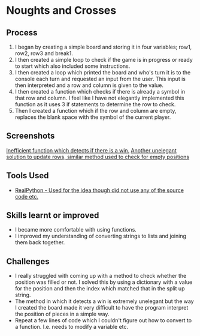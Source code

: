 # Noughts and Crosses

## Process
1. I began by creating a simple board and storing it in four variables; row1, row2, row3 and break1.
2. I then created a simple loop to check if the game is in progress or ready to start which also included some instructions.
3. I then created a loop which printed the board and who's turn it is to the console each turn and requested an input from the user. This input is then interpreted and a row and column is given to the value.
4. I then created a function which checks if there is already a symbol in that row and column. I feel like I have not elegantly implemented this function as it uses 3 if statements to determine the row to check.
5. Then I created a function which if the row and column are empty, replaces the blank space with the symbol of the current player.

## Screenshots
[Inefficient function which detects if there is a win.](./screenshots/InefficientFunction.png)
[Another unelegant solution to update rows, similar method used to check for empty positions](./screenshots/UpdateRowFunction.png)

## Tools Used
- [RealPython - Used for the idea though did not use any of the source code etc.](https://realpython.com/tic-tac-toe-python/#step-2-set-up-the-tic-tac-toe-game-logic-in-python)

## Skills learnt or improved
- I became more comfortable with using functions.
- I improved my understanding of converting strings to lists and joining them back together.

## Challenges
- I really struggled with coming up with a method to check whether the position was filled or not. I solved this by using a dictionary with a value for the position and then the index which matched that in the split up string.
- The method in which it detects a win is extremely unelegant but the way I created the board made it very difficult to have the program interpret the position of pieces in a simple way. 
- Repeat a few lines of code which I couldn't figure out how to convert to a function. I.e. needs to modify a variable etc.